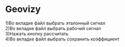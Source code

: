 # Geovizy
1)Во вкладке файл выбрать эталонный сигнал <br />
2)Во вкладке файл выбрать рабочий сигнал <br />
3)Нажать кнопку рассчитать <br />
4)Во вкладке файл выбрать сохранить коэффициент <br />
